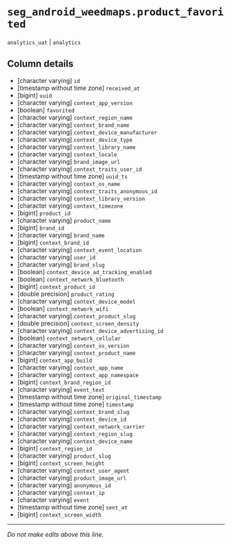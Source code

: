 # `seg_android_weedmaps.product_favorited`
`analytics_uat` | `analytics`

## Column details
* [character varying] `id`
* [timestamp without time zone] `received_at`
* [bigint]    `uuid`
* [character varying] `context_app_version`
* [boolean]   `favorited`
* [character varying] `context_region_name`
* [character varying] `context_brand_name`
* [character varying] `context_device_manufacturer`
* [character varying] `context_device_type`
* [character varying] `context_library_name`
* [character varying] `context_locale`
* [character varying] `brand_image_url`
* [character varying] `context_traits_user_id`
* [timestamp without time zone] `uuid_ts`
* [character varying] `context_os_name`
* [character varying] `context_traits_anonymous_id`
* [character varying] `context_library_version`
* [character varying] `context_timezone`
* [bigint]    `product_id`
* [character varying] `product_name`
* [bigint]    `brand_id`
* [character varying] `brand_name`
* [bigint]    `context_brand_id`
* [character varying] `context_event_location`
* [character varying] `user_id`
* [character varying] `brand_slug`
* [boolean]   `context_device_ad_tracking_enabled`
* [boolean]   `context_network_bluetooth`
* [bigint]    `context_product_id`
* [double precision] `product_rating`
* [character varying] `context_device_model`
* [boolean]   `context_network_wifi`
* [character varying] `context_product_slug`
* [double precision] `context_screen_density`
* [character varying] `context_device_advertising_id`
* [boolean]   `context_network_cellular`
* [character varying] `context_os_version`
* [character varying] `context_product_name`
* [bigint]    `context_app_build`
* [character varying] `context_app_name`
* [character varying] `context_app_namespace`
* [bigint]    `context_brand_region_id`
* [character varying] `event_text`
* [timestamp without time zone] `original_timestamp`
* [timestamp without time zone] `timestamp`
* [character varying] `context_brand_slug`
* [character varying] `context_device_id`
* [character varying] `context_network_carrier`
* [character varying] `context_region_slug`
* [character varying] `context_device_name`
* [bigint]    `context_region_id`
* [character varying] `product_slug`
* [bigint]    `context_screen_height`
* [character varying] `context_user_agent`
* [character varying] `product_image_url`
* [character varying] `anonymous_id`
* [character varying] `context_ip`
* [character varying] `event`
* [timestamp without time zone] `sent_at`
* [bigint]    `context_screen_width`

-------------------------------------------------------------------------------
*Do not make edits above this line.*
